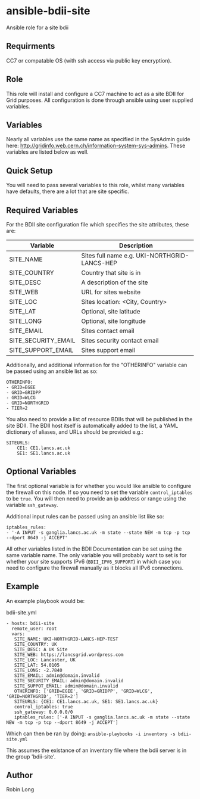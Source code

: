 # ansible-bdii-site
Ansible role for a site bdii

Requirments
-----------

CC7 or compatable OS (with ssh access via public key encryption).

Role
-----------

This role will install and configure a CC7 machine to act as a site BDII for Grid purposes.  All configuration is done through ansible using user supplied variables.

Variables
-----------

Nearly all variables use the same name as specified in the SysAdmin guide here: http://gridinfo.web.cern.ch/information-system-sys-admins. These variables are listed below as well.

Quick Setup
-----------

You will need to pass several variables to this role, whilst many variables have defaults, there are a lot that are site specific. 

Required Variables
-------

For the BDII site configuration file which specifies the site attributes, these are:

| Variable | Description |
|--------- | ----------- |
|SITE_NAME | Sites full name e.g. UKI-NORTHGRID-LANCS-HEP |
|SITE_COUNTRY| Country that site is in |
|SITE_DESC| A description of the site |
|SITE_WEB| URL for sites website |
|SITE_LOC| Sites location: <City, Country> |
|SITE_LAT| Optional, site latitude |
|SITE_LONG| Optional, site longitude |
|SITE_EMAIL| Sites contact email |
|SITE_SECURITY_EMAIL| Sites security contact email |
|SITE_SUPPORT_EMAIL| Sites support email |

Additionally, and additional information for the "OTHERINFO" variable can be passed using an ansible list as so:

```
OTHERINFO:
- GRID=EGEE
- GRID=GRIDPP
- GRID=WLCG
- GRID=NORTHGRID
- TIER=2
```

You also need to provide a list of resource BDIIs that will be published in the site BDII.  The BDII host itself is automatically added to the list, a YAML dictionary of aliases, and URLs should be provided e.g.:

```
SITEURLS:
    CE1: CE1.lancs.ac.uk
    SE1: SE1.lancs.ac.uk
```

Optional Variables
-------------

The first optional variable is for whether you would like ansible to configure the firewall on this node.  If so you need to set the variable `control_iptables` to be `true`.  You will then need to provide an ip address or range using the variable `ssh_gateway`.

Additional input rules can be passed using an ansible list like so:

```
iptables_rules:
- '-A INPUT -s ganglia.lancs.ac.uk -m state --state NEW -m tcp -p tcp --dport 8649 -j ACCEPT'
```

All other variables listed in the BDII Documentation can be set using the same variable name.  The only variable you will probably want to set is for whether your site supports IPv6 (`BDII_IPV6_SUPPORT`) in which case you need to configure the firewall manually as it blocks all IPv6 connections.


Example
------------

An example playbook would be:

bdii-site.yml
```
- hosts: bdii-site
  remote_user: root
  vars:
   SITE_NAME: UKI-NORTHGRID-LANCS-HEP-TEST
   SITE_COUNTRY: UK
   SITE_DESC: A UK Site
   SITE_WEB: https://lancsgrid.wordpress.com
   SITE_LOC: Lancaster, UK
   SITE_LAT: 54.0105
   SITE_LONG: -2.7840
   SITE_EMAIL: admin@domain.invalid
   SITE_SECURITY_EMAIL: admin@domain.invalid
   SITE_SUPPOT_EMAIL: admin@domain.invalid
   OTHERINFO: ['GRID=EGEE', 'GRID=GRIDPP', 'GRID=WLCG', 'GRID=NORTHGRID', 'TIER=2']
   SITEURLS: {CE1: CE1.lancs.ac.uk, SE1: SE1.lancs.ac.uk}
   control_iptables: true
   ssh_gateway: 0.0.0.0/0
   iptables_rules: ['-A INPUT -s ganglia.lancs.ac.uk -m state --state NEW -m tcp -p tcp --dport 8649 -j ACCEPT']
```

Which can then be ran by doing:
`ansible-playbooks -i inventory -s bdii-site.yml`  

This assumes the existance of an inventory file where the bdii server is in the group 'bdii-site'.


Author
------------
Robin Long